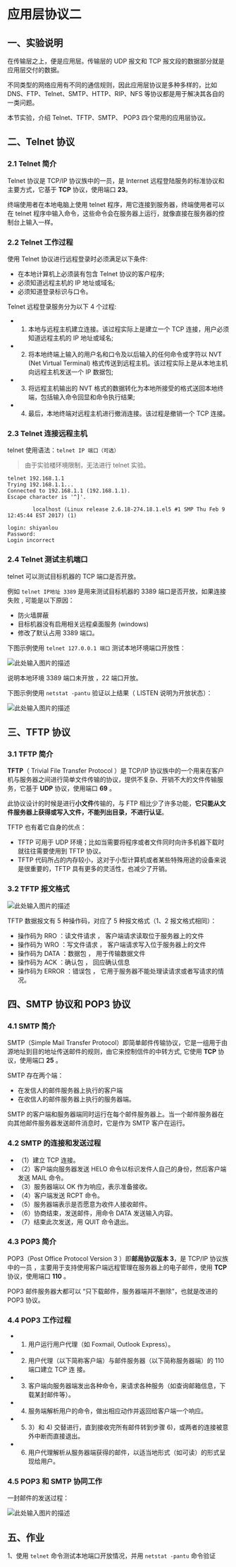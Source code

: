 # 应用层协议二

## 一、实验说明

在传输层之上，便是应用层。传输层的 UDP 报文和 TCP 报文段的数据部分就是应用层交付的数据。

不同类型的网络应用有不同的通信规则，因此应用层协议是多种多样的，比如 DNS、FTP、Telnet、SMTP、HTTP、RIP、NFS 等协议都是用于解决其各自的一类问题。

本节实验，介绍 Telnet、TFTP、SMTP、 POP3 四个常用的应用层协议。

## 二、Telnet 协议

### 2.1 Telnet 简介

Telnet 协议是 TCP/IP 协议族中的一员，是 Internet 远程登陆服务的标准协议和主要方式，它基于 **TCP** 协议，使用端口 **23**。

终端使用者在本地电脑上使用 telnet 程序，用它连接到服务器，终端使用者可以在 telnet 程序中输入命令，这些命令会在服务器上运行，就像直接在服务器的控制台上输入一样。

### 2.2 Telnet 工作过程

使用 Telnet 协议进行远程登录时必须满足以下条件:

- 在本地计算机上必须装有包含 Telnet 协议的客户程序;
- 必须知道远程主机的 IP 地址或域名;
- 必须知道登录标识与口令。

Telnet 远程登录服务分为以下 4 个过程:

- 1) 本地与远程主机建立连接。该过程实际上是建立一个 TCP 连接，用户必须知道远程主机的 IP 地址或域名;
- 2) 将本地终端上输入的用户名和口令及以后输入的任何命令或字符以 NVT (Net Virtual Terminal) 格式传送到远程主机。该过程实际上是从本地主机向远程主机发送一个 IP 数据包;
- 3) 将远程主机输出的 NVT 格式的数据转化为本地所接受的格式送回本地终端，包括输入命令回显和命令执行结果;
- 4) 最后，本地终端对远程主机进行撤消连接。该过程是撤销一个 TCP 连接。

### 2.3 Telnet 连接远程主机

telnet 使用语法：`telnet IP 端口（可选）`

> 由于实验楼环境限制，无法进行 telnet 实验。

```
telnet 192.168.1.1 
Trying 192.168.1.1... 
Connected to 192.168.1.1 (192.168.1.1). 
Escape character is '^]'. 

        localhost (Linux release 2.6.18-274.18.1.el5 #1 SMP Thu Feb 9 12:45:44 EST 2017) (1) 

login: shiyanlou
Password: 
Login incorrect

```

### 2.4 Telnet 测试主机端口

telnet 可以测试目标机器的 TCP 端口是否开放。

例如 `telnet IP地址 3389` 是用来测试目标机器的 3389 端口是否开放，如果连接失败 , 可能是以下原因：

- 防火墙屏蔽
- 目标机器没有启用相关远程桌面服务 (windows)
- 修改了默认占用 3389 端口。

下图示例使用 `telnet 127.0.0.1 端口` 测试本地环境端口开放性：

![此处输入图片的描述](https://dn-anything-about-doc.qbox.me/document-uid454817labid3169timestamp1499154202552.png/wm)

说明本地环境 3389 端口未开放 ，22 端口开放。

下图示例使用 `netstat -pantu` 验证以上结果（ LISTEN 说明为开放状态）：

![此处输入图片的描述](https://dn-anything-about-doc.qbox.me/document-uid454817labid3169timestamp1499154830402.png/wm)

## 三、TFTP 协议

### 3.1 TFTP 简介

**TFTP**（ Trivial File Transfer Protocol ）是 TCP/IP 协议族中的一个用来在客户机与服务器之间进行简单文件传输的协议，提供不复杂、开销不大的文件传输服务，它基于 **UDP** 协议，使用端口 **69** 。

此协议设计的时候是进行**小文件**传输的，与 FTP 相比少了许多功能，**它只能从文件服务器上获得或写入文件，不能列出目录，不进行认证**。

TFTP 也有着它自身的优点：

- TFTP 可用于 UDP 环境；比如当需要将程序或者文件同时向许多机器下载时就往往需要使用到 TFTP 协议。
- TFTP 代码所占的内存较小，这对于小型计算机或者某些特殊用途的设备来说是很重要的，TFTP 具有更多的灵活性，也减少了开销。

### 3.2 TFTP 报文格式

![此处输入图片的描述](https://dn-anything-about-doc.qbox.me/document-uid454817labid3169timestamp1499158216368.png/wm)

TFTP 数据报文有 5 种操作码，对应了 5 种报文格式（1、2 报文格式相同）：

- 操作码为 RRO ：读文件请求 ， 客户端请求读取位于服务器上的文件
- 操作码为 WRO ：写文件请求 ， 客户端请求写入位于服务器上的文件
- 操作码为 DATA ：数据包 ， 用于传输数据文件
- 操作码为 ACK ：确认包 ， 回应确认信息
- 操作码为 ERROR ：错误包 ， 它用于服务器不能处理读请求或者写请求的情况。

## 四、SMTP 协议和 POP3 协议

### 4.1 SMTP 简介

SMTP（Simple Mail Transfer Protocol）即简单邮件传输协议，它是一组用于由源地址到目的地址传送邮件的规则，由它来控制信件的中转方式, 它使用 **TCP** 协议，使用端口 **25** 。

SMTP 存在两个端：

- 在发信人的邮件服务器上执行的客户端
- 在收信人的邮件服务器上执行的服务器端。

SMTP 的客户端和服务器端同时运行在每个邮件服务器上。当一个邮件服务器在向其他邮件服务器发送邮件消息时，它是作为 SMTP 客户在运行。

### 4.2 SMTP 的连接和发送过程

- （1）建立 TCP 连接。
- （2）客户端向服务器发送 HELO 命令以标识发件人自己的身份，然后客户端发送 MAIL 命令。
- （3）服务器端以 OK 作为响应，表示准备接收。
- （4）客户端发送 RCPT 命令。
- （5）服务器端表示是否愿意为收件人接收邮件。
- （6）协商结束，发送邮件，用命令 DATA 发送输入内容。
- （7）结束此次发送，用 QUIT 命令退出。

### 4.3 POP3 简介

POP3（Post Office Protocol Version 3 ）即**邮局协议版本 3**，是 TCP/IP 协议族中的一员 ，主要用于支持使用客户端远程管理在服务器上的电子邮件，使用 **TCP** 协议，使用端口 **110** 。

POP3 邮件服务器大都可以 “只下载邮件，服务器端并不删除”，也就是改进的 POP3 协议。

### 4.4 POP3 工作过程

- 1) 用户运行用户代理（如 Foxmail, Outlook Express）。
- 2) 用户代理（以下简称客户端）与邮件服务器（以下简称服务器端）的 110 端口建立 TCP 连 接。
- 3) 客户端向服务器端发出各种命令，来请求各种服务（如查询邮箱信息，下载某封邮件等）。
- 4) 服务端解析用户的命令，做出相应动作并返回给客户端一个响应。
- 5) 3）和 4) 交替进行，直到接收完所有邮件转到步骤 6)，或两者的连接被意外中断而直接退出。
- 6) 用户代理解析从服务器端获得的邮件，以适当地形式（如可读）的形式呈现给用户。

### 4.5 POP3 和 SMTP 协同工作

一封邮件的发送过程：

![此处输入图片的描述](https://dn-anything-about-doc.qbox.me/document-uid454817labid3169timestamp1499162689321.png/wm)

## 五、作业

1、使用 `telnet` 命令测试本地端口开放情况，并用 `netstat -pantu` 命令验证